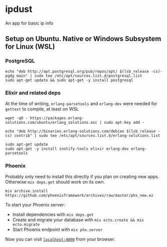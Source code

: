 # ipdust

An app for basic ip info

## Setup on Ubuntu. Native or Windows Subsystem for Linux (WSL)

### PostgreSQL

```shell
echo "deb http://apt.postgresql.org/pub/repos/apt/ $(lsb_release -cs)-pgdg main" | sudo tee /etc/apt/sources.list.d/postgresql.list
sudo apt-get update && sudo apt-get -y install postgresql
```

### Elixir and related deps

At the time of writing, `erlang-parsetools` and `erlang-dev` were needed for `gettext` to compile, at least on WSL

```shell
wget -qO - https://packages.erlang-solutions.com/ubuntu/erlang_solutions.asc | sudo apt-key add -

echo "deb http://binaries.erlang-solutions.com/debian $(lsb_release -cs) contrib" | sudo tee /etc/apt/sources.list.d/erlang-solutions.list

sudo apt-get update
sudo apt-get -y install inotify-tools elixir erlang-dev erlang-parsetools
```

### Phoenix

Probably only need to install this directly if you plan on creating new apps. Otherwise `mix deps.get` should work on its own.

```shell
mix archive.install https://github.com/phoenixframework/archives/raw/master/phx_new.ez
```

To start your Phoenix server:

  * Install dependencies with `mix deps.get`
  * Create and migrate your database with `mix ecto.create && mix ecto.migrate`
  * Start Phoenix endpoint with `mix phx.server`

Now you can visit [`localhost:4000`](http://localhost:4000) from your browser.
